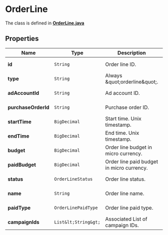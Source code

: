 

# OrderLine

The class is defined in **[OrderLine.java](../../src/main/java/org/openapitools/model/OrderLine.java)**

## Properties

Name | Type | Description | Notes
------------ | ------------- | ------------- | -------------
**id** | `String` | Order line ID. |  [optional property]
**type** | `String` | Always \&quot;orderline\&quot;. |  [optional property]
**adAccountId** | `String` | Ad account ID. |  [optional property]
**purchaseOrderId** | `String` | Purchase order ID. |  [optional property]
**startTime** | `BigDecimal` | Start time. Unix timestamp. |  [optional property]
**endTime** | `BigDecimal` | End time. Unix timestamp. |  [optional property]
**budget** | `BigDecimal` | Order line budget in micro currency. |  [optional property]
**paidBudget** | `BigDecimal` | Order line paid budget in micro currency. |  [optional property]
**status** | `OrderLineStatus` | Order line status. |  [optional property]
**name** | `String` | Order line name. |  [optional property]
**paidType** | `OrderLinePaidType` | Order line paid type. |  [optional property]
**campaignIds** | `List&lt;String&gt;` | Associated List of campaign IDs. | 














